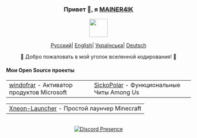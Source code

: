 <div align="center">
    <h3>Привет 👋, я <a href="https://github.com/MAINER4IK">MAINER4IK</a></h3>
    <p align="center">
        <a href="https://github.com/MAINER4IK">
            <img src="https://i.imgur.com/inHINmv.gif" width="50">
        </a>
    </p>
    <p align="center">
        <a href="https://github.com/MAINER4IK/MAINER4IK/blob/main/README.md"><span>Русский</span></a>|
        <a href="https://github.com/MAINER4IK/MAINER4IK/blob/main/README_ENG.md"><span>English</span></a>|
        <a href="https://github.com/MAINER4IK/MAINER4IK/blob/main/README_UA.md"><span>Українська</span></a>|
        <a href="https://github.com/MAINER4IK/MAINER4IK/blob/main/README_DE.md"><span>Deutsch</span></a>
    </p>
    <p>🌟 Добро пожаловать в мой уголок вселенной кодирования! 🌟</p>
    <h4 align="left">Мои Open Source проекты</h4>
    <table align="center">
        <tbody><tr>
            <td><a href="https://github.com/MAINER4IK/windofrar">windofrar</a> - Активатор продуктов Microsoft</td>
            <td><a href="https://github.com/MAINER4IK/SickoPolar">SickoPolar</a> - Функциональные Читы Among Us</td>
        </tr>
    </tbody></table>
    <table align="center">
        <tbody><tr>
            <td><a href="https://github.com/MAINER4IK/Xneon-Launcher">Xneon-Launcher</a> - Простой лаунчер Minecraft</td>
        </tr>
    </tbody></table>
    <br>
    <a href="https://discord.com/users/:id">
        <img src="https://lanyard.cnrad.dev/api/:id" alt="Discord Presence">
    </a>
</div>
